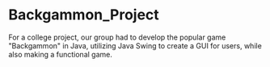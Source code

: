 # Backgammon_Project
For a college project, our group had to develop the popular game "Backgammon" in Java, utilizing Java Swing to create a GUI for users, while also making a functional game.
